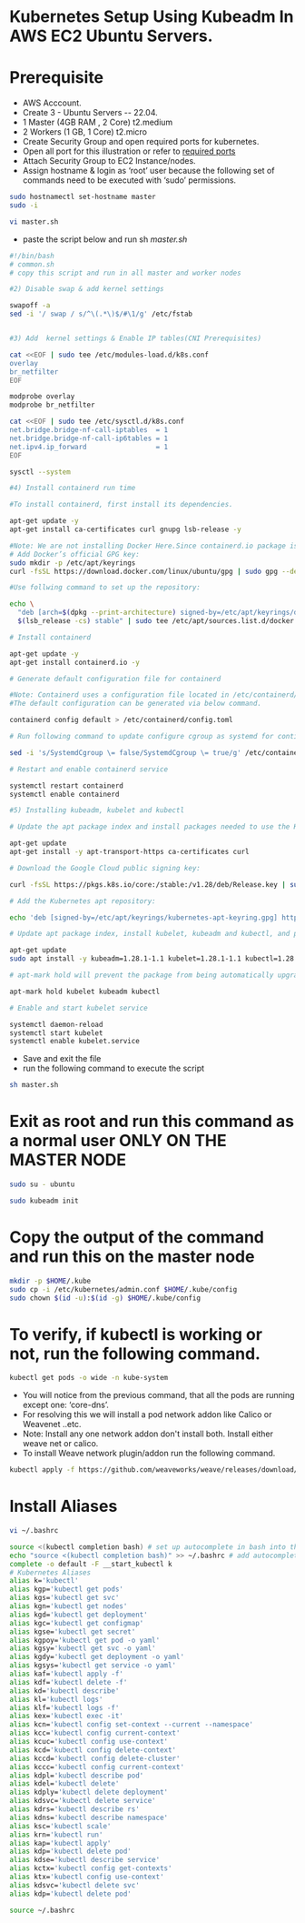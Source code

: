 # Kubernetes Setup Using Kubeadm In AWS EC2 Ubuntu Servers.
# Prerequisite
+ AWS Acccount.
+ Create 3 - Ubuntu Servers -- 22.04.
+ 1 Master (4GB RAM , 2 Core) t2.medium
+ 2 Workers (1 GB, 1 Core) t2.micro
+ Create Security Group and open required ports for kubernetes.
+ Open all port for this illustration or refer to [required ports](https://kubernetes.io/docs/reference/networking/ports-and-protocols/)
+ Attach Security Group to EC2 Instance/nodes.
+ Assign hostname & login as ‘root’ user because the following set of commands need to be executed with ‘sudo’ permissions.
```sh
sudo hostnamectl set-hostname master
sudo -i
```
```sh
vi master.sh
```
+ paste the script below and run sh _master.sh_
```sh
#!/bin/bash
# common.sh
# copy this script and run in all master and worker nodes

#2) Disable swap & add kernel settings

swapoff -a
sed -i '/ swap / s/^\(.*\)$/#\1/g' /etc/fstab


#3) Add  kernel settings & Enable IP tables(CNI Prerequisites)

cat <<EOF | sudo tee /etc/modules-load.d/k8s.conf
overlay
br_netfilter
EOF

modprobe overlay
modprobe br_netfilter

cat <<EOF | sudo tee /etc/sysctl.d/k8s.conf
net.bridge.bridge-nf-call-iptables  = 1
net.bridge.bridge-nf-call-ip6tables = 1
net.ipv4.ip_forward                 = 1
EOF

sysctl --system

#4) Install containerd run time

#To install containerd, first install its dependencies.

apt-get update -y
apt-get install ca-certificates curl gnupg lsb-release -y

#Note: We are not installing Docker Here.Since containerd.io package is part of docker apt repositories hence we added docker repository & it's key to download and install containerd.
# Add Docker’s official GPG key:
sudo mkdir -p /etc/apt/keyrings
curl -fsSL https://download.docker.com/linux/ubuntu/gpg | sudo gpg --dearmor -o /etc/apt/keyrings/docker.gpg

#Use follwing command to set up the repository:

echo \
  "deb [arch=$(dpkg --print-architecture) signed-by=/etc/apt/keyrings/docker.gpg] https://download.docker.com/linux/ubuntu \
  $(lsb_release -cs) stable" | sudo tee /etc/apt/sources.list.d/docker.list > /dev/null

# Install containerd

apt-get update -y
apt-get install containerd.io -y

# Generate default configuration file for containerd

#Note: Containerd uses a configuration file located in /etc/containerd/config.toml for specifying daemon level options.
#The default configuration can be generated via below command.

containerd config default > /etc/containerd/config.toml

# Run following command to update configure cgroup as systemd for contianerd.

sed -i 's/SystemdCgroup \= false/SystemdCgroup \= true/g' /etc/containerd/config.toml

# Restart and enable containerd service

systemctl restart containerd
systemctl enable containerd

#5) Installing kubeadm, kubelet and kubectl

# Update the apt package index and install packages needed to use the Kubernetes apt repository:

apt-get update
apt-get install -y apt-transport-https ca-certificates curl

# Download the Google Cloud public signing key:

curl -fsSL https://pkgs.k8s.io/core:/stable:/v1.28/deb/Release.key | sudo gpg --dearmor -o /etc/apt/keyrings/kubernetes-apt-keyring.gpg

# Add the Kubernetes apt repository:

echo 'deb [signed-by=/etc/apt/keyrings/kubernetes-apt-keyring.gpg] https://pkgs.k8s.io/core:/stable:/v1.28/deb/ /' | sudo tee /etc/apt/sources.list.d/kubernetes.list

# Update apt package index, install kubelet, kubeadm and kubectl, and pin their version:

apt-get update
sudo apt install -y kubeadm=1.28.1-1.1 kubelet=1.28.1-1.1 kubectl=1.28.1-1.1

# apt-mark hold will prevent the package from being automatically upgraded or removed.

apt-mark hold kubelet kubeadm kubectl

# Enable and start kubelet service

systemctl daemon-reload
systemctl start kubelet
systemctl enable kubelet.service
```
+ Save and exit the file
+ run the following command to execute the script
```sh
sh master.sh
```
# Exit as root and run this command as a normal user ONLY ON THE MASTER NODE
```sh
sudo su - ubuntu
```
```sh
sudo kubeadm init
```
# Copy the output of the command and run this on the master node
```sh
mkdir -p $HOME/.kube
sudo cp -i /etc/kubernetes/admin.conf $HOME/.kube/config
sudo chown $(id -u):$(id -g) $HOME/.kube/config
```
# To verify, if kubectl is working or not, run the following command.
```sh
kubectl get pods -o wide -n kube-system
```
+ You will notice from the previous command, that all the pods are running except one: ‘core-dns’.
+ For resolving this we will install a  pod network addon like Calico or Weavenet ..etc.
+ Note: Install any one network addon don't install both. Install either weave net or calico.
+ To install Weave network plugin/addon run the following command.
```sh
kubectl apply -f https://github.com/weaveworks/weave/releases/download/v2.8.1/weave-daemonset-k8s.yaml
```
# Install Aliases

```sh
vi ~/.bashrc
```
```sh
source <(kubectl completion bash) # set up autocomplete in bash into the current shell, bash-completion package should be installed first.
echo "source <(kubectl completion bash)" >> ~/.bashrc # add autocomplete permanently to your bash shell.
complete -o default -F __start_kubectl k
# Kubernetes Aliases
alias k='kubectl'
alias kgp='kubectl get pods'
alias kgs='kubectl get svc'
alias kgn='kubectl get nodes'
alias kgd='kubectl get deployment'
alias kgc='kubectl get configmap'
alias kgse='kubectl get secret'
alias kgpoy='kubectl get pod -o yaml'
alias kgsy='kubectl get svc -o yaml'
alias kgdy='kubectl get deployment -o yaml'
alias kgsys='kubectl get service -o yaml'
alias kaf='kubectl apply -f'
alias kdf='kubectl delete -f'
alias kd='kubectl describe'
alias kl='kubectl logs'
alias klf='kubectl logs -f'
alias kex='kubectl exec -it'
alias kcn='kubectl config set-context --current --namespace'
alias kcc='kubectl config current-context'
alias kcuc='kubectl config use-context'
alias kcd='kubectl config delete-context'
alias kccd='kubectl config delete-cluster'
alias kccc='kubectl config current-context'
alias kdpl='kubectl describe pod'
alias kdel='kubectl delete'
alias kdply='kubectl delete deployment'
alias kdsvc='kubectl delete service'
alias kdrs='kubectl describe rs'
alias kdns='kubectl describe namespace'
alias ksc='kubectl scale'
alias krn='kubectl run'
alias kap='kubectl apply'
alias kdp='kubectl delete pod'
alias kdse='kubectl describe service'
alias kctx='kubectl config get-contexts'
alias ktx='kubectl config use-context'
alias kdsvc='kubectl delete svc'
alias kdp='kubectl delete pod'
```
```sh
source ~/.bashrc
```

